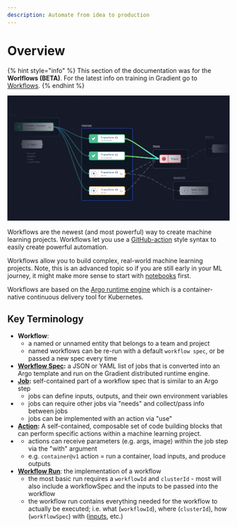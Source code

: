 ```yaml
---
description: Automate from idea to production
---
```


# Overview

{% hint style="info" %}
This section of the documentation was for the **Worlflows \(BETA\)**. For the latest info on training in Gradient go to [Workflows](https://docs.paperspace.com/gradient/explore-train-deploy/workflows).
{% endhint %}

![](../../.gitbook/assets/screen-shot-2021-03-04-at-4.15.25-pm.png)

Workflows are the newest \(and most powerful\) way to create machine learning projects. Workflows let you use a [GitHub-action](https://docs.github.com/en/actions) style syntax to easily create powerful automation.

Workflows allow you to build complex, real-world machine learning projects. Note, this is an advanced topic so if you are still early in your ML journey, it might make more sense to start with [notebooks](../../tutorials/tutorials-list/getting-started-with-gradient-notebooks.md) first.

Workflows are based on the [Argo runtime engine](https://argoproj.github.io/projects/argo/) which is a container-native continuous delivery tool for Kubernetes.

## Key Terminology

* **Workflow**: 
  * a named or unnamed entity that belongs to a team and project
  * named workflows can be re-run with a default `workflow spec`, or be passed a new spec every time
* [**Workflow Spec**](workflow-spec.md)**:** a JSON or YAML list of jobs that is converted into an Argo template and run on the Gradient distributed runtime engine.
* [**Job**](workflow-spec.md#jobs)**:** self-contained part of a workflow spec that is similar to an Argo step
  * jobs can define inputs, outputs, and their own environment variables
* * jobs can require other jobs via "needs" and collect/pass info between jobs
  * jobs can be implemented with an action via "use"
* [**Action**](gradient-actions.md)**:** A self-contained, composable set of code building blocks that can perform specific actions within a machine learning project. 
* * actions can receive parameters \(e.g. args, image\) within the job step via the "with" argument
  * e.g. `container@v1` action = run a container, load inputs, and produce outputs
* [**Workflow Run**](workflow-spec.md#example-workflow-run-output): the implementation of a workflow
  * the most basic run requires a `workflowId` and `clusterId` - most will also include a workflowSpec and the inputs to be passed into the workflow
  * the workflow run contains everything needed for the workflow to actually be executed; i.e. what \(`workflowId`\), where \(`clusterId`\), how \(`workflowSpec`\) with \([inputs](workflow-spec.md#inputs), etc.\)

